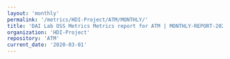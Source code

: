 ```yaml
---
layout: 'monthly'
permalink: '/metrics/HDI-Project/ATM/MONTHLY/'
title: 'DAI Lab OSS Metrics Metrics report for ATM | MONTHLY-REPORT-2020-03-01'
organization: 'HDI-Project'
repository: 'ATM'
current_date: '2020-03-01'
---
```


